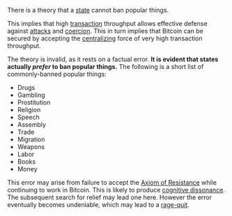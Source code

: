 There is a theory that a [state](Glossary#state) cannot ban popular things.

This implies that high [transaction](Glossary#transaction) throughput allows effective defense against [attacks](Glossary#attack) and [coercion](Glossary#coercion). This in turn implies that Bitcoin can be secured by accepting the [centralizing](Glossary#centralization) force of very high transaction throughput.

The theory is invalid, as it rests on a factual error. **It is evident that states actually *prefer* to ban popular things.** The following is a short list of commonly-banned popular things:

* Drugs
* Gambling
* Prostitution
* Religion
* Speech
* Assembly
* Trade
* Migration
* Weapons
* Labor
* Books
* Money

This error may arise from failure to accept the [Axiom of Resistance](Axiom-of-Resistance) while continuing to work in Bitcoin. This is likely to produce [cognitive dissonance](https://en.wikipedia.org/wiki/Cognitive_dissonance). The subsequent search for relief may lead one here. However the error eventually becomes undeniable, which may lead to a [rage-quit](https://en.wikipedia.org/wiki/Wikipedia:Rage_quit).